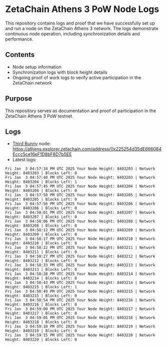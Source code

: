 # ZetaChain Athens 3 PoW Node Logs
This repository contains logs and proof that we have successfully set up and run a node on the ZetaChain Athens 3 network. The logs demonstrate continuous node operation, including synchronization details and performance.

## Contents
- Node setup information
- Synchronization logs with block height details
- Ongoing proof of work logs to verify active participation in the ZetaChain network

## Purpose
This repository serves as documentation and proof of participation in the ZetaChain Athens 3 PoW testnet.

## Logs

- [Third Bunny](https://thirdbunny.xyz/) node: https://athens.explorer.zetachain.com/address/0x225254d35dE666064Eccc5ce16eF1D8bF8D7b5EE
- Latest logs:
```
Fri Jan  3 04:57:34 PM UTC 2025 Your Node Height: 8403203 | Network Height: 8403203 | Blocks Left: 0
Fri Jan  3 04:57:40 PM UTC 2025 Your Node Height: 8403203 | Network Height: 8403204 | Blocks Left: 1
Fri Jan  3 04:57:45 PM UTC 2025 Your Node Height: 8403204 | Network Height: 8403204 | Blocks Left: 0
Fri Jan  3 04:57:50 PM UTC 2025 Your Node Height: 8403205 | Network Height: 8403205 | Blocks Left: 0
Fri Jan  3 04:57:56 PM UTC 2025 Your Node Height: 8403206 | Network Height: 8403206 | Blocks Left: 0
Fri Jan  3 04:58:01 PM UTC 2025 Your Node Height: 8403207 | Network Height: 8403207 | Blocks Left: 0
Fri Jan  3 04:58:06 PM UTC 2025 Your Node Height: 8403208 | Network Height: 8403208 | Blocks Left: 0
Fri Jan  3 04:58:12 PM UTC 2025 Your Node Height: 8403209 | Network Height: 8403209 | Blocks Left: 0
Fri Jan  3 04:58:17 PM UTC 2025 Your Node Height: 8403210 | Network Height: 8403210 | Blocks Left: 0
Fri Jan  3 04:58:22 PM UTC 2025 Your Node Height: 8403211 | Network Height: 8403211 | Blocks Left: 0
Fri Jan  3 04:58:27 PM UTC 2025 Your Node Height: 8403212 | Network Height: 8403212 | Blocks Left: 0
Fri Jan  3 04:58:33 PM UTC 2025 Your Node Height: 8403213 | Network Height: 8403213 | Blocks Left: 0
Fri Jan  3 04:58:38 PM UTC 2025 Your Node Height: 8403214 | Network Height: 8403214 | Blocks Left: 0
Fri Jan  3 04:58:43 PM UTC 2025 Your Node Height: 8403214 | Network Height: 8403215 | Blocks Left: 1
Fri Jan  3 04:58:49 PM UTC 2025 Your Node Height: 8403215 | Network Height: 8403215 | Blocks Left: 0
Fri Jan  3 04:58:54 PM UTC 2025 Your Node Height: 8403216 | Network Height: 8403216 | Blocks Left: 0
Fri Jan  3 04:59:00 PM UTC 2025 Your Node Height: 8403217 | Network Height: 8403217 | Blocks Left: 0
Fri Jan  3 04:59:05 PM UTC 2025 Your Node Height: 8403218 | Network Height: 8403218 | Blocks Left: 0
Fri Jan  3 04:59:10 PM UTC 2025 Your Node Height: 8403219 | Network Height: 8403219 | Blocks Left: 0
Fri Jan  3 04:59:15 PM UTC 2025 Your Node Height: 8403220 | Network Height: 8403220 | Blocks Left: 0
```
